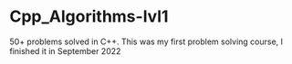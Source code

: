 # Cpp_Algorithms-lvl1
50+ problems solved in C++. This was my first problem solving course, I finished it in September 2022 
